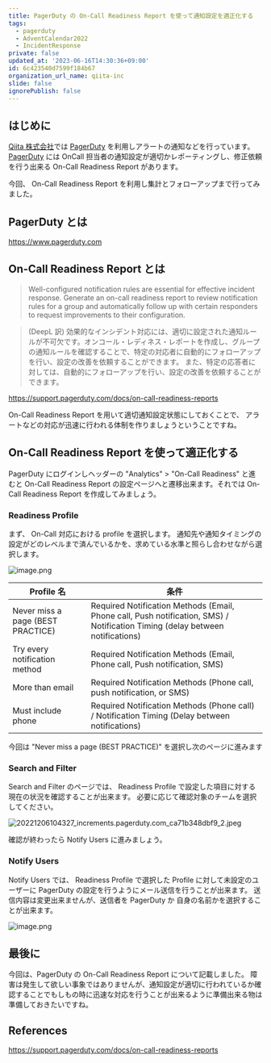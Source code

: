 ```yaml
---
title: PagerDuty の On-Call Readiness Report を使って通知設定を適正化する
tags:
  - pagerduty
  - AdventCalendar2022
  - IncidentResponse
private: false
updated_at: '2023-06-16T14:30:36+09:00'
id: 6c423540d7599f184b67
organization_url_name: qiita-inc
slide: false
ignorePublish: false
---
```


## はじめに

[Qiita 株式会社]では [PagerDuty] を利用しアラートの通知などを行っています。
[PagerDuty] には OnCall 担当者の通知設定が適切かレポーティングし、修正依頼を行う出来る On-Call Readiness Report があります。

今回、 On-Call Readiness Report を利用し集計とフォローアップまで行ってみました。

[Qiita 株式会社]: https://corp.qiita.com
[pagerduty]: https://www.pagerduty.com

## PagerDuty とは

https://www.pagerduty.com

## On-Call Readiness Report とは

> Well-configured notification rules are essential for effective incident response. Generate an on-call readiness report to review
> notification rules for a group and automatically follow up with certain responders to request improvements to their configuration.

> (DeepL 訳) 効果的なインシデント対応には、適切に設定された通知ルールが不可欠です。オンコール・レディネス・レポートを作成し、グループの通知ルールを確認することで、特定の対応者に自動的にフォローアップを行い、設定の改善を依頼することができます。
> また、特定の応答者に対しては、自動的にフォローアップを行い、設定の改善を依頼することができます。

https://support.pagerduty.com/docs/on-call-readiness-reports

On-Call Readiness Report を用いて適切通知設定状態にしておくことで、 アラートなどの対応が迅速に行われる体制を作りましょうということですね。

## On-Call Readiness Report を使って適正化する

PagerDuty にログインしヘッダーの "Analytics" > "On-Call Readiness" と進むと On-Call Readiness Report の設定ページへと遷移出来ます。それでは On-Call Readiness Report を作成してみましょう。

### Readiness Profile

まず、 On-Call 対応における profile を選択します。
通知先や通知タイミングの設定がどのレベルまで済んでいるかを、求めている水準と照らし合わせながら選択します。

![image.png](https://qiita-image-store.s3.ap-northeast-1.amazonaws.com/0/55950/d4b703da-01a8-ee7f-7359-a600806676db.png)

| Profile 名                        | 条件                                                                                                                          |
| --------------------------------- | ----------------------------------------------------------------------------------------------------------------------------- |
| Never miss a page (BEST PRACTICE) | Required Notification Methods (Email, Phone call, Push notification, SMS) / Notification Timing (delay between notifications) |
| Try every notification method     | Required Notification Methods (Email, Phone call, Push notification, SMS)                                                     |
| More than email                   | Required Notification Methods (Phone call, push notification, or SMS)                                                         |
| Must include phone                | Required Notification Methods (Phone call) / Notification Timing (Delay between notifications)                                |

今回は "Never miss a page (BEST PRACTICE)" を選択し次のページに進みます

### Search and Filter

Search and Filter のページでは、 Readiness Profile で設定した項目に対する現在の状況を確認することが出来ます。
必要に応じて確認対象のチームを選択してください。

![20221206104327_increments.pagerduty.com_ca71b348dbf9_2.jpeg](https://qiita-image-store.s3.ap-northeast-1.amazonaws.com/0/55950/355bee4f-55d3-abaa-f6e5-22be4c50aacd.jpeg)

確認が終わったら Notify Users に進みましょう。

### Notify Users

Notify Users では、 Readiness Profile で選択した Profile に対して未設定のユーザーに PagerDuty の設定を行うようにメール送信を行うことが出来ます。
送信内容は変更出来ませんが、送信者を PagerDuty か 自身の名前かを選択することが出来ます。

![image.png](https://qiita-image-store.s3.ap-northeast-1.amazonaws.com/0/55950/bd5a8317-6039-daf7-4067-bea526a1a9ec.png)

## 最後に

今回は、PagerDuty の On-Call Readiness Report について記載しました。
障害は発生して欲しい事象ではありませんが、通知設定が適切に行われているか確認することでもしもの時に迅速な対応を行うことが出来るように準備出来る物は準備しておきたいですね。

## References

https://support.pagerduty.com/docs/on-call-readiness-reports
